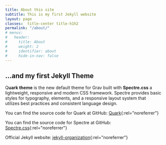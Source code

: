 ```yaml
---
title: About this site
subtitle: This is my first Jekyll website
layout: page
classes:  title-center title-h1h2
permalink: "/about/"
# menus:
#   header:
#     title: About
#     weight: 2
#     identifier: about
#     hide-in-nav: false
---
```


## ...and my first Jekyll Theme

<span class="dropcap">Q</span>**uark theme** is the new default theme for Grav built with **Spectre.css** a lightweight, responsive and modern CSS framework. Spectre provides  basic styles for typography, elements, and a responsive layout system that utilizes best practices and consistent language design.

You can find the source code for Quark at GitHub: [Quark](https://github.com/getgrav/grav-theme-quark){:rel="noreferrer"}

You can find the source code for Spectre at GitHub: [Spectre.css](https://picturepan2.github.io/spectre/){:rel="noreferrer"}

Official Jekyll website: [jekyll-organization](https://github.com/jekyll){:rel="noreferrer"}
